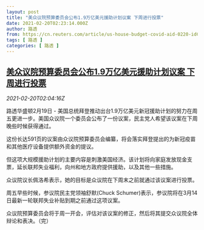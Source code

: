```yaml
---
layout: post
title: "美众议院预算委员会公布1.9万亿美元援助计划议案 下周进行投票"
date: 2021-02-20T02:23:14.000Z
author: 路透
from: https://cn.reuters.com/article/us-house-budget-covid-aid-0220-idCNKBS2AK02T
tags: [ 路透 ]
categories: [ 路透 ]
---
```

<!--1613787794000-->
[美众议院预算委员会公布1.9万亿美元援助计划议案 下周进行投票](https://cn.reuters.com/article/us-house-budget-covid-aid-0220-idCNKBS2AK02T)
------

<div>
<div><i>2021-02-20T02:04:16Z</i></div><p>路透华盛顿2月19日 - 美国总统拜登推动出台1.9万亿美元新冠援助计划的努力在周五更进一步。美国众议院一个委员会公布了一份议案，民主党人希望该议案在下周晚些时候获得通过。</p><p>这份长达591页的议案由众议院预算委员会编纂，将会落实拜登提出的为新冠疫苗和其他医疗设备提供额外资金的提议。</p><p>但这项大规模援助计划的主要内容是刺激美国经济。该计划将向家庭发放现金支票，延长联邦失业福利，向州和地方政府提供援助，以及其他一些措施。</p><p>众议院议长佩洛希表示，她的目标是众议院在下周末之前就通过该议案进行投票。</p><p>周五早些时候，参议院民主党领袖舒默(Chuck Schumer)表示，参议院将在3月14日最新一轮联邦失业补贴到期之前通过这项议案。</p><p>众议院预算委员会将于周一开会，评估对该议案的修正，然后将其提交众议院全体辩论和表决。（完）</p>
</div>
